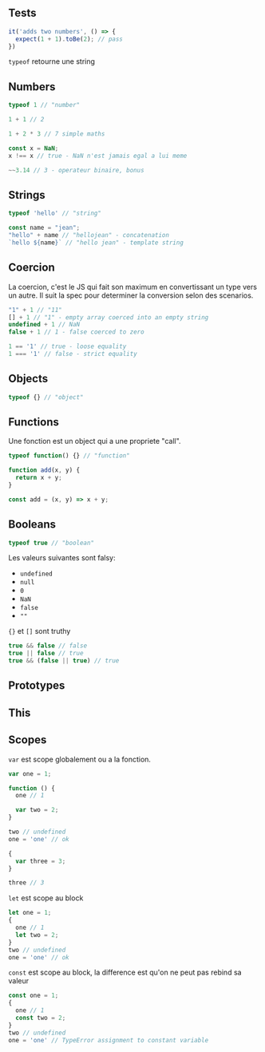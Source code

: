 ## Tests

```js
it('adds two numbers', () => {
  expect(1 + 1).toBe(2); // pass
})
```

`typeof` retourne une string

## Numbers 

```js
typeof 1 // "number"
```

```js
1 + 1 // 2

1 + 2 * 3 // 7 simple maths
```

```js
const x = NaN;
x !== x // true - NaN n'est jamais egal a lui meme
```

```js
~~3.14 // 3 - operateur binaire, bonus
```

## Strings

```js
typeof 'hello' // "string"
```

```js
const name = "jean";
"hello" + name // "hellojean" - concatenation
`hello ${name}` // "hello jean" - template string
```

## Coercion

La coercion, c'est le JS qui fait son maximum en convertissant un type vers un autre. Il suit la spec pour determiner la conversion selon des scenarios.

```js
"1" + 1 // "11"
[] + 1 // "1" - empty array coerced into an empty string
undefined + 1 // NaN
false + 1 // 1 - false coerced to zero
```

```js
1 == '1' // true - loose equality
1 === '1' // false - strict equality
```

## Objects

```js
typeof {} // "object"
```

## Functions

Une fonction est un object qui a une propriete "call".

```js
typeof function() {} // "function"
```

```js
function add(x, y) {
  return x + y;
}

const add = (x, y) => x + y;
```

## Booleans

```js
typeof true // "boolean"
```

Les valeurs suivantes sont falsy:
+ `undefined`
+ `null`
+ `0`
+ `NaN`
+ `false`
+ `""`

`{}` et `[]` sont truthy

```js
true && false // false
true || false // true
true && (false || true) // true
```

## Prototypes

## This

## Scopes

`var` est scope globalement ou a la fonction.
```js
var one = 1;

function () {
  one // 1

  var two = 2;
}

two // undefined
one = 'one' // ok

{
  var three = 3;
}

three // 3
```

`let` est scope au block
```js
let one = 1;
{
  one // 1
  let two = 2;
}
two // undefined
one = 'one' // ok
```

`const` est scope au block, la difference est qu'on ne peut pas rebind sa valeur
```js
const one = 1;
{
  one // 1
  const two = 2;
}
two // undefined
one = 'one' // TypeError assignment to constant variable
```
